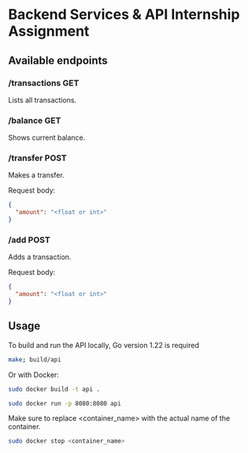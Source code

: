 # Backend Services & API Internship Assignment

## Available endpoints

### /transactions GET

Lists all transactions.

### /balance GET

Shows current balance.

### /transfer POST

Makes a transfer.

Request body:
```json
{
  "amount": "<float or int>"
}
```

### /add POST
Adds a transaction.

Request body:
```json
{
  "amount": "<float or int>"
}
```

## Usage
To build and run the API locally, Go version 1.22 is required
```bash
make; build/api
```

Or with Docker:
```bash
sudo docker build -t api .

sudo docker run -p 8080:8080 api
```

Make sure to replace <container_name> with the actual name of the container.
```bash
sudo docker stop <container_name>
```